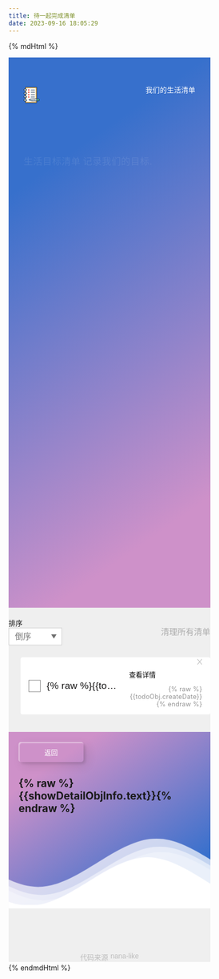 ```yaml
---
title: 待一起完成清单
date: 2023-09-16 18:05:29
---
```


{% mdHtml %}
<style>
    @import url(https://fonts.googleapis.com/css2?family=Muli:wght@600;800&display=swap);

    .header {
        max-width: 720px;
        margin: 0 auto;
        padding: 20px 0 55px;
        color: #fff;
        display: flex;
        -moz-align-items: center;
        -ms-align-items: center;
        align-items: center;
        -moz-justify-content: space-between;
        -ms-justify-content: space-between;
        justify-content: space-between;
        -ms-flex-pack: space-between
    }

    .header__date {
        letter-spacing: .02rem;
        font-size: 1.2rem
    }

    .title {
        max-width: 720px;
        margin: 0 auto;
        letter-spacing: .03rem;
        color: #fff
    }

    .title__text {
        cursor: default;
        font-size: 1.6rem;
        display: flex;
        -moz-align-items: center;
        -ms-align-items: center;
        align-items: center;
        flex-wrap: wrap;
        text-overflow: ellipsis
    }

    .title .wrap, .title__text {
        overflow: hidden;
        white-space: nowrap
    }

    .title .wrap {
        position: relative
    }

    .title__message {
        margin-right: .4rem;
        -ms-flex-shrink: 0;
        flex-shrink: 0
    }

    .title__message, .title__name {
        display: block;
        min-height: 2.7rem
    }

    .title__name {
        background: 0;
        border: 0;
        outline: 0;
        color: inherit;
        font-size: inherit;
        min-width: 1rem;
        overflow: hidden;
        -ms-flex-shrink: 1;
        flex-shrink: 1
    }

    .title__name br {
        display: none
    }

    .title__name:hover {
        text-decoration: underline;
        cursor: text
    }

    .title__name:focus {
        opacity: .8;
        background: hsla(0, 0%, 100%, .15);
        text-decoration: underline
    }

    .title__task {
        margin-top: 3.5rem;
        margin-bottom: 5rem;
        font-weight: 700
    }

    .title__task-top {
        display: block;
        font-size: 2.6rem
    }

    .title__task-count {
        display: block;
        font-size: 5.4rem
    }

    .title__task-total {
        font-size: 50%
    }

    .title__task-bottom {
        display: block;
        font-size: 2.8rem;
        line-height: 50%
    }

    .title__text {
        -webkit-animation-delay: 0;
        -webkit-animation-duration: .5s;
        -webkit-animation-name: fadeShow;
        -webkit-animation-fill-mode: both;
        -moz-animation-delay: 0;
        -moz-animation-duration: .5s;
        -moz-animation-name: fadeShow;
        -moz-animation-fill-mode: both;
        -o-animation-delay: 0;
        -o-animation-duration: .5s;
        -o-animation-name: fadeShow;
        -o-animation-fill-mode: both;
        animation-delay: 0;
        animation-duration: .5s;
        animation-name: fadeShow;
        animation-fill-mode: both;
        -webkit-animation-iteration-count: 1;
        animation-iteration-count: 1
    }

    .title__task-top {
        -webkit-animation-delay: .4s;
        -webkit-animation-duration: .6s;
        -webkit-animation-name: fadeShow;
        -webkit-animation-fill-mode: both;
        -moz-animation-delay: .4s;
        -moz-animation-duration: .6s;
        -moz-animation-name: fadeShow;
        -moz-animation-fill-mode: both;
        -o-animation-delay: .4s;
        -o-animation-duration: .6s;
        -o-animation-name: fadeShow;
        -o-animation-fill-mode: both;
        animation-delay: .4s;
        animation-duration: .6s;
        animation-name: fadeShow;
        animation-fill-mode: both;
        -webkit-animation-iteration-count: 1;
        animation-iteration-count: 1
    }

    .title__task-count {
        -webkit-animation-delay: .55s;
        -webkit-animation-duration: .6s;
        -webkit-animation-name: fadeShow;
        -webkit-animation-fill-mode: both;
        -moz-animation-delay: .55s;
        -moz-animation-duration: .6s;
        -moz-animation-name: fadeShow;
        -moz-animation-fill-mode: both;
        -o-animation-delay: .55s;
        -o-animation-duration: .6s;
        -o-animation-name: fadeShow;
        -o-animation-fill-mode: both;
        animation-delay: .55s;
        animation-duration: .6s;
        animation-name: fadeShow;
        animation-fill-mode: both;
        -webkit-animation-iteration-count: 1;
        animation-iteration-count: 1
    }

    .title__task-bottom {
        -webkit-animation-delay: .7s;
        -webkit-animation-duration: .6s;
        -webkit-animation-name: fadeShow;
        -webkit-animation-fill-mode: both;
        -moz-animation-delay: .7s;
        -moz-animation-duration: .6s;
        -moz-animation-name: fadeShow;
        -moz-animation-fill-mode: both;
        -o-animation-delay: .7s;
        -o-animation-duration: .6s;
        -o-animation-name: fadeShow;
        -o-animation-fill-mode: both;
        animation-delay: .7s;
        animation-duration: .6s;
        animation-name: fadeShow;
        animation-fill-mode: both;
        -webkit-animation-iteration-count: 1;
        animation-iteration-count: 1
    }

    .add {
        position: relative;
        max-width: 720px;
        margin: 0 auto
    }

    .add .main-input {
        -webkit-animation-delay: .9s;
        -webkit-animation-duration: .8s;
        -webkit-animation-name: fadeShow;
        -webkit-animation-fill-mode: both;
        -moz-animation-delay: .9s;
        -moz-animation-duration: .8s;
        -moz-animation-name: fadeShow;
        -moz-animation-fill-mode: both;
        -o-animation-delay: .9s;
        -o-animation-duration: .8s;
        -o-animation-name: fadeShow;
        -o-animation-fill-mode: both;
        animation-delay: .9s;
        animation-duration: .8s;
        animation-name: fadeShow;
        animation-fill-mode: both;
        -webkit-animation-iteration-count: 1;
        animation-iteration-count: 1
    }

    .controller {
        padding-top: 20px;
        max-width: 720px;
        margin: 0 auto;
        display: flex;
        -moz-align-items: center;
        -ms-align-items: center;
        align-items: center;
        -moz-justify-content: space-between;
        -ms-justify-content: space-between;
        justify-content: space-between;
        -ms-flex-pack: space-between
    }

    .controller .clear {
        letter-spacing: .014rem;
        font-size: 1.4rem;
        color: #ababab;
        transition: color .2s
    }

    .controller .clear:hover {
        color: #8e8e8e
    }

    .selectbox {
        display: block;
        width: 9.2rem;
        height: 3rem;
        padding: .5rem 1rem;
        font-size: 1.4rem;
        color: #747474;
        border: 1px solid #cbcbcb;
        background-color: #fff;
        -webkit-appearance: none;
        -moz-appearance: none;
        border-radius: 0;
        outline: 0;
        background-position: right .8rem top 55%;
        background-size: 1.15rem 1.15rem;
        background-image: url('data:image/svg+xml;utf8,<svg xmlns="http://www.w3.org/2000/svg" viewBox="0 0 11 9"><path d="M5.61 8l-4.5-7h9l-4.5 7z" fill="%23717171"/></svg>');
        background-repeat: no-repeat;
        cursor: pointer;
        transition: border .2s
    }

    .selectbox:hover {
        border-color: #a9a9a9
    }

    .list {
        position: relative;
        max-width: 720px;
        margin: 2.1rem auto 0
    }

    .list:after {
        opacity: 0;
        display: block;
        text-align: center;
        font-size: 2.2rem;
        color: #c4c4c4;
        letter-spacing: .4rem;
        content: "ଘ(੭˘꒳˘)੭✧";
        transition: opacity 0s
    }

    .list__item {
        position: relative;
        width: 100%;
        padding: 0 1.4rem 0 4.5rem;
        background-color: #fff;
        border-radius: 4px;
        display: flex;
        -moz-align-items: center;
        -ms-align-items: center;
        align-items: center
    }

    .list__item:not(:first-child) {
        margin-top: 1.2rem
    }

    .list input {
        position: absolute;
        overflow: hidden;
        clip: rect(0 0 0 0);
        width: 1px;
        height: 1px;
        margin: -1px
    }

    .list input:checked + label .icon-check:before {
        height: .74rem
    }

    .list input:checked + label:after {
        opacity: 1
    }

    .list input:checked + label .list__text {
        color: #bababa;
        text-decoration: line-through
    }

    .list__label {
        padding: 1.6rem 0;
        font-size: 1.65rem;
        line-height: 1.24;
        letter-spacing: .017rem;
        color: #141313;
        min-width: 0;
        flex-basis: 100%;
        cursor: pointer
    }

    .list__label:before {
        display: inline-block;
        border: 1px solid #818181;
        background-color: #fff;
        cursor: pointer
    }

    .list__label:after, .list__label:before {
        position: absolute;
        top: 50%;
        left: 1.4rem;
        transform: translateY(-50%);
        width: 2rem;
        height: 2rem;
        content: ""
    }

    .list__label:after {
        opacity: 0;
        display: block;
        background-size: 1.4rem 1.4rem;
        background-position: 50% 50%;
        background-repeat: no-repeat;
        background-image: url('data:image/svg+xml;utf8,<svg version="1.1" id="Layer_1" xmlns="http://www.w3.org/2000/svg" x="0" y="0" viewBox="0 0 13 10" xml:space="preserve"><g id="Group_21" transform="translate(-47.584 -537.01)"><path id="Line_6" class="st0" d="M49.19 541.18l3.66 4.29" fill="none" stroke="%23363636" stroke-width="1.3" stroke-linecap="round" stroke-linejoin="round"/><path id="Line_7" class="st0" d="M59.19 538.18l-6.34 7.29" fill="none" stroke="%23363636" stroke-width="1.3" stroke-linecap="round" stroke-linejoin="round"/></g></svg>');
        transition: opacity .15s
    }

    .list__text {
        position: relative;
        width: 100%;
        text-overflow: ellipsis;
        overflow: hidden;
        white-space: nowrap;
        transition: color .15s
    }

    .list__right {
        margin-left: 1.3rem;
        text-align: right
    }

    .list__delete {
        position: relative;
        width: 1rem;
        height: 1rem;
        padding: .4rem;
        padding-right: 0;
        box-sizing: content-box;
        margin-left: auto;
        margin-bottom: .3rem
    }

    .list__delete:after, .list__delete:before {
        top: .2rem;
        right: .4rem;
        position: absolute;
        display: block;
        content: "";
        width: .1rem;
        height: 1.2rem;
        background-color: #b8b8b8;
        transition: background-color .15s
    }

    .list__delete:before {
        transform: rotate(-40deg)
    }

    .list__delete:after {
        transform: rotate(40deg)
    }

    .list__delete:hover:after, .list__delete:hover:before {
        background-color: #343434
    }

    .list__date {
        font-size: 1.1rem;
        color: #939393;
        letter-spacing: .02rem
    }

    .list.list--empty:after {
        opacity: 1;
        margin: 11rem 0 12rem;
        -webkit-animation: emptyAnimation 1s 1s;
        animation: emptyAnimation 1s 1s;
        transition: opacity 1s .3s
    }

    @-webkit-keyframes emptyAnimation {
        to {
            transform: translateZ(0) rotateY(1turn)
        }
    }

    @keyframes emptyAnimation {
        to {
            transform: translateZ(0) rotateY(1turn)
        }
    }

    .list-enter {
        opacity: 0;
        transform: translateX(-30px)
    }

    .list-enter-active, .list-leave-active {
        transition: transform .5s, opacity .5s
    }

    .list-leave-to {
        opacity: 0;
        transform: translateX(30px)
    }

    .footer {
        display: flex;
        -moz-justify-content: center;
        -ms-justify-content: center;
        justify-content: center;
        -ms-flex-pack: center;
        margin-top: 8rem;
        margin-bottom: 3px;
        font-size: 1.2rem;
        color: #bdbdbd
    }

    .footer__link {
        margin-left: .42rem
    }

    .footer__link:hover {
        color: #a7a7a7;
        text-decoration: underline
    }

    .hello {
        max-width: 720px;
        margin: 0 auto;
        letter-spacing: .03rem;
        color: #fff
    }

    .hello label {
        display: none
    }

    .hello__guide {
        padding-top: 2.4rem;
        margin-bottom: 6rem;
        font-size: 1.6rem;
        line-height: 1.75;
        letter-spacing: .03rem
    }

    .hello__guide-text {
        display: block
    }

    .hello__ask {
        font-size: 2.8rem;
        font-weight: 700;
        margin-bottom: 4rem
    }

    .hello__guide-text:first-child {
        -webkit-animation-delay: .2s;
        -webkit-animation-duration: .45s;
        -webkit-animation-name: fadeShow;
        -webkit-animation-fill-mode: both;
        -moz-animation-delay: .2s;
        -moz-animation-duration: .45s;
        -moz-animation-name: fadeShow;
        -moz-animation-fill-mode: both;
        -o-animation-delay: .2s;
        -o-animation-duration: .45s;
        -o-animation-name: fadeShow;
        -o-animation-fill-mode: both;
        animation-delay: .2s;
        animation-duration: .45s;
        animation-name: fadeShow;
        animation-fill-mode: both;
        -webkit-animation-iteration-count: 1;
        animation-iteration-count: 1
    }

    .hello__guide-text:nth-child(2) {
        -webkit-animation-delay: .4s;
        -webkit-animation-duration: .45s;
        -webkit-animation-name: fadeShow;
        -webkit-animation-fill-mode: both;
        -moz-animation-delay: .4s;
        -moz-animation-duration: .45s;
        -moz-animation-name: fadeShow;
        -moz-animation-fill-mode: both;
        -o-animation-delay: .4s;
        -o-animation-duration: .45s;
        -o-animation-name: fadeShow;
        -o-animation-fill-mode: both;
        animation-delay: .4s;
        animation-duration: .45s;
        animation-name: fadeShow;
        animation-fill-mode: both;
        -webkit-animation-iteration-count: 1;
        animation-iteration-count: 1
    }

    .hello__ask {
        -webkit-animation-delay: .9s;
        -webkit-animation-duration: .75s;
        -webkit-animation-name: fadeShow;
        -webkit-animation-fill-mode: both;
        -moz-animation-delay: .9s;
        -moz-animation-duration: .75s;
        -moz-animation-name: fadeShow;
        -moz-animation-fill-mode: both;
        -o-animation-delay: .9s;
        -o-animation-duration: .75s;
        -o-animation-name: fadeShow;
        -o-animation-fill-mode: both;
        animation-delay: .9s;
        animation-duration: .75s;
        animation-name: fadeShow;
        animation-fill-mode: both;
        -webkit-animation-iteration-count: 1;
        animation-iteration-count: 1
    }

    .hello .main-input {
        -webkit-animation-delay: 1.1s;
        -webkit-animation-duration: .85s;
        -webkit-animation-name: fadeShow;
        -webkit-animation-fill-mode: both;
        -moz-animation-delay: 1.1s;
        -moz-animation-duration: .85s;
        -moz-animation-name: fadeShow;
        -moz-animation-fill-mode: both;
        -o-animation-delay: 1.1s;
        -o-animation-duration: .85s;
        -o-animation-name: fadeShow;
        -o-animation-fill-mode: both;
        animation-delay: 1.1s;
        animation-duration: .85s;
        animation-name: fadeShow;
        animation-fill-mode: both;
        -webkit-animation-iteration-count: 1;
        animation-iteration-count: 1
    }

    .modal__dim {
        display: flex;
        -moz-justify-content: center;
        -ms-justify-content: center;
        justify-content: center;
        -ms-flex-pack: center;
        -moz-align-items: center;
        -ms-align-items: center;
        align-items: center;
        position: fixed;
        z-index: 999;
        top: 0;
        left: 0;
        width: 100%;
        height: 100%;
        background-color: rgba(0, 0, 0, .4)
    }

    .modal__content {
        min-width: 34rem;
        margin: 0 auto;
        padding: 3rem;
        background-color: #fff;
        border-radius: 2px;
        box-shadow: 0 10px 30px -4px rgba(10, 10, 10, .2);
        transition: all .3s ease
    }

    .modal__text {
        text-align: center;
        font-size: 1.4rem;
        color: #4a4a4a
    }

    .modal__text:before {
        display: block;
        margin: 0 auto;
        text-align: center;
        line-height: 5rem;
        font-size: 2.2rem;
        font-weight: 700;
        content: "Oops !"
    }

    .modal__close {
        text-align: center;
        margin: 2.5rem auto 0;
        padding: .4rem 1rem;
        border: 1px solid #b1b1b1;
        border-radius: .2rem;
        font-size: 1.2rem;
        color: #555
    }

    .modal__close:hover {
        color: #323232;
        border-color: #4a4a4a
    }

    .modal-enter {
        opacity: 0
    }

    .modal-enter .modal__content {
        transform: translateY(30px);
        transition: transform .6s
    }

    .modal-enter-active {
        transition: opacity .3s
    }

    .modal-leave-active {
        transition: opacity .3s .05s
    }

    .modal-leave-to {
        opacity: 0
    }

    .modal-leave-to .modal__content {
        transform: translateY(30px);
        transition: transform .6s
    }

    .main-input {
        position: relative
    }

    .main-input input {
        display: block;
        width: 100%;
        font-size: 1.5rem;
        box-sizing: border-box;
        padding: 0 4.2rem 0 2.5rem;
        height: 5.2rem;
        border-radius: 30px;
        background-color: hsla(0, 0%, 100%, .48);
        box-shadow: 0 15px 45px 0 rgba(0, 0, 0, .27);
        border: 0;
        outline: 0;
        transition: background-color .3s;
        cursor: text
    }

    .main-input input::-webkit-input-placeholder {
        letter-spacing: .04rem;
        font-family: Muli, sans-serif;
        color: hsla(0, 0%, 100%, .8)
    }

    .main-input input:-moz-placeholder, .main-input input::-moz-placeholder {
        letter-spacing: .04rem;
        font-family: Muli, sans-serif;
        color: hsla(0, 0%, 100%, .8)
    }

    .main-input input:-ms-input-placeholder {
        letter-spacing: .04rem;
        font-family: Muli, sans-serif;
        color: hsla(0, 0%, 100%, .8)
    }

    .main-input input:focus {
        background-color: hsla(0, 0%, 100%, .64)
    }

    .main-input input:focus + button {
        background-image: url('data:image/svg+xml;utf8,<svg version="1.1" id="Layer_1" xmlns="http://www.w3.org/2000/svg" x="0" y="0" viewBox="0 0 18 18" xml:space="preserve"><g id="Group_11" transform="translate(-308.8 -357.51)"><path id="Line_1" class="st0" d="M323.8 366.01h-12.5" fill="none" stroke="%23333333" stroke-width="1.6" stroke-linecap="round" stroke-linejoin="round"/><path id="Line_2" class="st0" d="M318.8 361.01l5 5" fill="none" stroke="%23333333" stroke-width="1.6" stroke-linecap="round" stroke-linejoin="round"/><path id="Line_3" class="st0" d="M318.8 371.01l5-5" fill="none" stroke="%23333333" stroke-width="1.6" stroke-linecap="round" stroke-linejoin="round"/></g></svg>')
    }

    .main-input button {
        position: absolute;
        top: 50%;
        right: 1.2rem;
        transform: translateY(-50%);
        width: 3.3rem;
        height: 3.3rem;
        background-color: #fafafa;
        border-radius: 50%;
        background-size: 1.62rem 1.62rem;
        background-position: 50% 50%;
        background-repeat: no-repeat;
        background-image: url('data:image/svg+xml;utf8,<svg version="1.1" id="Layer_1" xmlns="http://www.w3.org/2000/svg" x="0" y="0" viewBox="0 0 18 18" xml:space="preserve"><g id="Group_11" transform="translate(-308.8 -357.51)"><path id="Line_1" class="st0" d="M323.8 366.01h-12.5" fill="none" stroke="%23717171" stroke-width="1.6" stroke-linecap="round" stroke-linejoin="round"/><path id="Line_2" class="st0" d="M318.8 361.01l5 5" fill="none" stroke="%23717171" stroke-width="1.6" stroke-linecap="round" stroke-linejoin="round"/><path id="Line_3" class="st0" d="M318.8 371.01l5-5" fill="none" stroke="%23717171" stroke-width="1.6" stroke-linecap="round" stroke-linejoin="round"/></g></svg>')
    }

    .main-input button:hover {
        background-image: url('data:image/svg+xml;utf8,<svg version="1.1" id="Layer_1" xmlns="http://www.w3.org/2000/svg" x="0" y="0" viewBox="0 0 18 18" xml:space="preserve"><g id="Group_11" transform="translate(-308.8 -357.51)"><path id="Line_1" class="st0" d="M323.8 366.01h-12.5" fill="none" stroke="%23333333" stroke-width="1.6" stroke-linecap="round" stroke-linejoin="round"/><path id="Line_2" class="st0" d="M318.8 361.01l5 5" fill="none" stroke="%23333333" stroke-width="1.6" stroke-linecap="round" stroke-linejoin="round"/><path id="Line_3" class="st0" d="M318.8 371.01l5-5" fill="none" stroke="%23333333" stroke-width="1.6" stroke-linecap="round" stroke-linejoin="round"/></g></svg>')
    }

    @-webkit-keyframes fadeShow {
        0% {
            opacity: 0;
            transform: translate3d(0, 10px, 0)
        }
        to {
            opacity: 1;
            transform: translateZ(0)
        }
    }

    @keyframes fadeShow {
        0% {
            opacity: 0;
            transform: translate3d(0, 10px, 0)
        }
        to {
            opacity: 1;
            transform: translateZ(0)
        }
    }

    @-webkit-keyframes randomBackground {
        0% {
            background-position: 0 50%
        }
        50% {
            background-position: 100% 50%
        }
        to {
            background-position: 0 50%
        }
    }

    @keyframes randomBackground {
        0% {
            background-position: 0 50%
        }
        50% {
            background-position: 100% 50%
        }
        to {
            background-position: 0 50%
        }
    }

    *, :after, :before {
        box-sizing: border-box
    }


    [tabindex="-1"]:focus {
        outline: 0 !important
    }

    dl, li, ol, ul {
        list-style: none
    }

    a:active, a:hover, a:link, a:visited {
        text-decoration: none;
        color: inherit
    }

    a:active, a:focus, a:hover {
        outline: 0
    }

    a:focus {
        opacity: 1
    }

    a, button {
        font-family: inherit
    }

    button {
        display: block;
        margin: 0;
        padding: 0;
        border: 0;
        -webkit-appearance: none;
        border-radius: 0;
        -webkit-border-radius: 0;
        background: none;
        cursor: pointer;
        font-family: Muli, sans-serif
    }

    button:focus {
        outline: 0
    }

    i {
        font-style: normal
    }

    [role=button], a, area, button, input:not([type=range]), label, select, summary, textarea {
        touch-action: manipulation;
        font-family: Muli, Apple SD Gothic Neo, Malgun Gothic, sans-serif
    }

    @media screen and (min-width: 540px) {
        html {
            font-size: 73%
        }
    }


    .top {
        width: 100%;
        min-height: 43.6rem;
        padding: 0 30px 4.5rem;
        background-image: linear-gradient(145deg, #3770cc 20%, #ce91c9 84%)
    }


    @import url(//fonts.googleapis.com/css?family=Lato:300:400);


    .headerShowDetail {
        position: relative;
        text-align: center;
        background-image: linear-gradient(145deg, #ce91c9 20%, #3770cc 84%)
    }

    .inner-header {
        width: 100%;
        margin: 0;
        padding: 0;
    }

    .flex {
        padding: 20px;
        align-items: center;
        text-align: left;
    }

    .waves {
        position: relative;
        width: 100%;
        height: 15vh;
        margin-bottom: -7px; /*Fix for safari gap*/
        min-height: 100px;
        max-height: 150px;
    }

    /* Animation */

    .parallax > use {
        animation: move-forever 25s cubic-bezier(.55, .5, .45, .5) infinite;
    }

    .parallax > use:nth-child(1) {
        animation-delay: -2s;
        animation-duration: 7s;
    }

    .parallax > use:nth-child(2) {
        animation-delay: -3s;
        animation-duration: 10s;
    }

    .parallax > use:nth-child(3) {
        animation-delay: -4s;
        animation-duration: 13s;
    }

    .parallax > use:nth-child(4) {
        animation-delay: -5s;
        animation-duration: 20s;
    }

    @keyframes move-forever {
        0% {
            transform: translate3d(-90px, 0, 0);
        }
        100% {
            transform: translate3d(85px, 0, 0);
        }
    }


    /* 9 */
    .btn-9 {
        border: none;
        transition: all 0.3s ease;
        overflow: hidden;
    }

    .btn-9:after {
        position: absolute;
        content: " ";
        z-index: -1;
        top: 0;
        left: 0;
        width: 100%;
        height: 100%;
        background-color: #1fd1f9;
        background-image: linear-gradient(315deg, #1fd1f9 0%, #b621fe 74%);
        transition: all 0.3s ease;
    }

    .btn-9:hover {
        background: transparent;
        box-shadow: 4px 4px 6px 0 rgba(255, 255, 255, .5),
        -4px -4px 6px 0 rgba(116, 125, 136, .2),
        inset -4px -4px 6px 0 rgba(255, 255, 255, .5),
        inset 4px 4px 6px 0 rgba(116, 125, 136, .3);
        color: #fff;
    }

    .btn-9:hover:after {
        -webkit-transform: scale(2) rotate(180deg);
        transform: scale(2) rotate(180deg);
        box-shadow: 4px 4px 6px 0 rgba(255, 255, 255, .5),
        -4px -4px 6px 0 rgba(116, 125, 136, .2),
        inset -4px -4px 6px 0 rgba(255, 255, 255, .5),
        inset 4px 4px 6px 0 rgba(116, 125, 136, .3);
    }

    .custom-btn {
        width: 130px;
        height: 40px;
        color: #fff;
        border-radius: 5px;
        padding: 10px 25px;
        font-family: 'Lato', sans-serif;
        font-weight: 500;
        background: transparent;
        cursor: pointer;
        transition: all 0.3s ease;
        position: relative;
        display: inline-block;
        box-shadow: inset 2px 2px 2px 0px rgba(255, 255, 255, .5),
        7px 7px 20px 0px rgba(0, 0, 0, .1),
        4px 4px 5px 0px rgba(0, 0, 0, .1);
        outline: none;
    }
</style>
<script src="https://gosspublic.alicdn.com/aliyun-oss-sdk-6.18.0.min.js"></script>
<script src="https://unpkg.com/vue@3/dist/vue.global.js"></script>
<script disable-devtool-auto src='https://cdn.jsdelivr.net/npm/disable-devtool'></script>
<script src="https://cdnjs.cloudflare.com/ajax/libs/crypto-js/4.1.1/crypto-js.min.js"></script>
<script src="https://cdn.bootcss.com/blueimp-md5/2.12.0/js/md5.min.js"></script>
<div id="app">
    <div class="top">
        <header class="header">
            <h1 class="logo">
                <svg t="1694946151094" class="icon" viewBox="0 0 1024 1024" version="1.1"
                     xmlns="http://www.w3.org/2000/svg" p-id="1528" width="32" height="32">
                    <path d="M112 16h728v990.4H112z" fill="#FDBF5E" p-id="1529"></path>
                    <path d="M840 1024H112c-9.601 0-16.001-6.4-16.001-16V16c0-9.6 6.4-16 16-16H840c9.601 0 16.001 6.4 16.001 16v992.001c-0.002 7.999-8 15.999-16 15.999z m-712-32h696.001V32h-696v960z"
                          fill="#193651" p-id="1530"></path>
                    <path d="M174.896 81.104h600v862.399h-600z" fill="#FFFFFF" p-id="1531"></path>
                    <path d="M164.8 134.4H59.2c-24 0-43.2 19.2-43.2 43.2s19.2 43.199 43.2 43.199h104a43.02 43.02 0 0 0 43.198-43.2c1.6-23.998-17.599-43.198-41.598-43.198z"
                          fill="#FFFFFF" p-id="1532"></path>
                    <path d="M164.8 236.8H59.2C25.6 236.8 0 209.6 0 177.6s27.2-59.2 59.2-59.2h104c33.6 0 59.2 27.2 59.2 59.2s-25.6 59.2-57.6 59.2zM59.2 150.4c-16.001 0-27.2 12.8-27.2 27.2 0 16 12.8 27.2 27.2 27.2h104c16 0 27.2-12.8 27.2-27.2 0-16.001-12.8-27.2-27.2-27.2h-104z"
                          fill="#193651" p-id="1533"></path>
                    <path d="M164.8 356.8H59.2A43.02 43.02 0 0 0 16 400a43.02 43.02 0 0 0 43.2 43.198h104A43.02 43.02 0 0 0 206.397 400c1.6-24-17.599-43.199-41.598-43.199z"
                          fill="#FFFFFF" p-id="1534"></path>
                    <path d="M164.8 460.8H59.2C27.2 460.8 0 433.6 0 400s27.2-59.2 59.2-59.2h104c33.6 0 59.2 27.2 59.2 59.2s-25.6 60.8-57.6 60.8z m-105.6-88c-16.001 0-27.2 12.8-27.2 27.201 0 16.001 12.8 27.2 27.2 27.2h104c16 0 27.2-12.8 27.2-27.2 0-16-12.8-27.2-27.2-27.2h-104z"
                          fill="#193651" p-id="1535"></path>
                    <path d="M164.8 579.2H59.2c-24 0-43.2 20.8-43.2 44.799a43.02 43.02 0 0 0 43.2 43.199h104a43.02 43.02 0 0 0 43.198-43.2C207.998 600 188.8 579.2 164.8 579.2z"
                          fill="#FFFFFF" p-id="1536"></path>
                    <path d="M164.8 683.2H59.2C27.2 683.2 0 656 0 624c0-32 27.2-59.2 59.2-59.2h104c33.6 0 59.2 27.2 59.2 59.2 0 32.002-25.6 59.202-57.6 59.202z m-105.6-88C44.8 595.2 32 608 32 624s12.8 27.201 27.2 27.201h104c16 0 27.2-12.8 27.2-27.2 0-16-12.8-27.2-27.2-27.2h-104v-1.6z"
                          fill="#193651" p-id="1537"></path>
                    <path d="M164.8 803.2H59.2A43.02 43.02 0 0 0 16 846.397a43.02 43.02 0 0 0 43.2 43.2h104a43.02 43.02 0 0 0 43.198-43.2c1.6-24-17.599-43.199-41.598-43.199z"
                          fill="#FFFFFF" p-id="1538"></path>
                    <path d="M164.8 905.6H59.2C27.2 905.6 0 880 0 846.4s27.2-59.2 59.2-59.2h104c33.6 0 59.2 27.2 59.2 59.2s-25.6 59.2-57.6 59.2zM59.2 819.2C43.199 819.2 32 832 32 846.4c0 16.001 12.8 27.2 27.2 27.2h104c16 0 27.2-12.8 27.2-27.2 0-16-12.8-27.2-27.2-27.2h-104z"
                          fill="#193651" p-id="1539"></path>
                    <path d="M942.4 758.4h-104v131.2h104c36.798 0 65.6-28.801 65.6-65.6 0-35.201-28.8-65.6-65.6-65.6z"
                          fill="#4FBF9F" p-id="1540"></path>
                    <path d="M942.4 905.6h-104c-9.601 0-16.001-6.4-16.001-16V758.4c0-9.601 6.4-16.001 16-16.001h104c44.8 0 81.601 36.799 81.601 81.6S987.199 905.6 942.4 905.6z m-88-32h88.001c27.2 0 49.6-22.4 49.6-49.599 0-27.2-22.401-49.598-49.6-49.598h-88V873.6z"
                          fill="#193651" p-id="1541"></path>
                    <path d="M838.4 758.4H596.8c-83.198 0-163.199 22.4-233.6 65.6 70.4 43.198 152 65.6 233.6 65.6h241.6V758.4z"
                          fill="#FFFFFF" p-id="1542"></path>
                    <path d="M838.4 905.6H596.8c-84.799 0-169.599-24-241.598-68.8-4.8-3.202-8-8.001-8-14.401s3.2-11.2 8-14.4c73.6-44.8 156.799-68.801 241.599-68.801H838.4c9.6 0 16 6.4 16 16v131.2c0 12.802-8 19.202-16 19.202zM395.2 824c62.4 32 131.2 49.598 201.599 49.598h225.6v-99.2H596.8C526.399 774.4 456 792 395.2 824z"
                          fill="#193651" p-id="1543"></path>
                    <path d="M361.6 840h-30.4c-9.6 0-16-6.4-16-16s6.4-16.001 16-16.001h30.4c9.6 0 16 6.4 16 16S371.2 840 361.6 840z m168-32h32v32h-32z m86.4 0h32v32h-32z m86.4 0h32v32h-32z"
                          fill="#193651" p-id="1544"></path>
                    <path d="M288 144h86.4v86.4H288z m0 152h86.4v86.4H288z m0 150.4h86.4v86.4H288z m0 150.4h86.4v86.4H288z"
                          fill="#F16051" p-id="1545"></path>
                    <path d="M715.2 204.8h-240c-9.601 0-16.001-6.4-16.001-16s6.4-16.002 16-16.002H713.6c9.601 0 16 6.4 16 16.001 1.6 8-6.401 16.001-14.4 16.001z m0 150.4h-240c-9.601 0-16.001-6.4-16.001-16.001s6.4-16.001 16-16.001H713.6c9.601 0 16 6.4 16 16 1.6 8.001-6.401 16.002-14.4 16.002z m0 150.399h-240c-9.601 0-16.001-6.4-16.001-16 0-9.602 6.4-16.002 16-16.002H713.6c9.601 0 16 6.4 16 16.001 1.6 9.601-6.401 16.001-14.4 16.001z m0 150.402h-240c-9.601 0-16.001-6.4-16.001-16.001s6.4-16.001 16-16.001H713.6c9.601 0 16 6.4 16 16 1.6 9.602-6.401 16.002-14.4 16.002z"
                          fill="#193651" p-id="1546"></path>
                </svg>
            </h1>
            <p class="header__date">我们的生活清单</p></header>
        <div>
            <div class="title"><p class="title__text"><span class="title__message">生活目标清单</span><span
                    contenteditable="true" class="title__name">记录我们的目标</span> . </p>
                <p class="title__task"><span class="title__task-top">共同记录我们想做得事情</span><span
                        class="title__task-count"><em class="title__task-left">{% raw %}{{getFinishObjList().length}}{% endraw %}</em><em
                        class="title__task-total"> / {% raw %}{{todoList.length}}{% endraw %}</em></span><span
                        class="title__task-bottom">小目标，努力达成中...</span><span
                        class="title__task-info"></span></p></div>
            <div class="add">
                <div class="main-input">
                    <input type="text" placeholder="输入目标" @keyup.enter.native="addTodoObj" class="add__input"
                           v-model="inputText">
                    <button class="add__buttonn" @click="addTodoObj"></button>
                </div>
            </div>
        </div>
    </div>
    <div style="background-color: #efefef;">
        <div v-if="!isShowDetail">
            <div class="controller">
                <div class="select"><label for="order" class="blind">排序</label>
                    <select name="order" id="order" class="selectbox" v-model="orderInfo">
                        <option value="date-asc">倒序</option>
                        <option value="date-desc">正序</option>
                    </select></div>
                <button class="clear" @click="cleanAll">清理所有清单</button>
            </div>
            <ul class="list">
                <li class="list__item" v-for="todoObj in todoList" :key="todoObj.id">
                    <input type="checkbox" :id="todoObj.id" v-model="todoObj.isFinish" @click="changeTodo(todoObj)">
                    <label :for="todoObj.id" class="list__label"><span
                            class="icon-check"></span>
                        <p class="list__text">{% raw %}{{todoObj.text}}{% endraw %}</p>
                    </label>
                    <div class="list__right">
                        <button class="list__delete" @click="deleteTodoObj(todoObj.id)">
                        </button>
                        <button @click="showDetail(todoObj)">
                            查看详情
                        </button>
                        <p class="list__date">{% raw %}{{todoObj.createDate}}{% endraw %}</p></div>
                </li>
            </ul>
        </div>
        <div v-if="isShowDetail">
            <div class="headerShowDetail">
                <!--Content before waves-->
                <div class="inner-header flex">
                    <div>
                        <button class="custom-btn btn-9" @click="isShowDetail=false">返回</button>
                    </div>
                    <div><h2>{% raw %}{{showDetailObjInfo.text}}{% endraw %}</h2></div>
                </div>
                <!--Waves Container-->
                <div>
                    <svg class="waves" xmlns="http://www.w3.org/2000/svg" xmlns:xlink="http://www.w3.org/1999/xlink"
                         viewBox="0 24 150 28" preserveAspectRatio="none" shape-rendering="auto">
                        <defs>
                            <path id="gentle-wave"
                                  d="M-160 44c30 0 58-18 88-18s 58 18 88 18 58-18 88-18 58 18 88 18 v44h-352z"/>
                        </defs>
                        <g class="parallax">
                            <use xlink:href="#gentle-wave" x="48" y="0" fill="rgba(255,255,255,0.7"/>
                            <use xlink:href="#gentle-wave" x="48" y="3" fill="rgba(255,255,255,0.5)"/>
                            <use xlink:href="#gentle-wave" x="48" y="5" fill="rgba(255,255,255,0.3)"/>
                            <use xlink:href="#gentle-wave" x="48" y="7" fill="#fff"/>
                        </g>
                    </svg>
                </div>
                <!--Waves end-->
            </div>
        </div>
        <footer class="footer"> 代码来源 <a href="https://github.com/nana-like/vue-mytodo" target="_blank" rel="noopener"
                                        class="footer__link"
                                        one-link-mark="yes">nana-like</a></footer>
    </div>
</div>
<script>
    const userKey = 'test'
    const userPassword = 'userPassword'
    const errorUrl='/'
    passwordCheck(userKey,userPassword,errorUrl);

    // js 加密https://www.jsjiami.com/
    // 字符串 加密https://www.jsjiami.com/
    /**
     *  disable-devtool-auto src='https://cdn.jsdelivr.net/npm/disable-devtool'
     *  src="https://cdnjs.cloudflare.com/ajax/libs/crypto-js/4.1.1/crypto-js.min.js"
     *  src="https://cdn.bootcss.com/blueimp-md5/2.12.0/js/md5.min.js"
     * @param userKey
     * @param userPassword
     * @param errorUrl
     */
    function passwordCheck(userKey,userPassword,errorUrl) {
        DisableDevtool({
            ondevtoolopen: (type) => {
                const info = 'devtool opened!; type =' + type;
                alert(info); // If you are worried about blocking the page, use console.warn(info); and open the console to view
            },
        })
        const userMd5Key = md5(userKey)

        // 加密实现
        function encrypt(plaintext, key) {
            const encrypted = CryptoJS.AES.encrypt(plaintext, key);
            return encrypted.toString();
        }

        // 解密实现
        function decrypt(ciphertext, key) {
            return CryptoJS.AES.decrypt(ciphertext, key).toString(CryptoJS.enc.Utf8);
        }


        function setCookie(cname, cvalue, exTime) {
            const d = new Date();
            d.setTime(d.getTime() + (exTime));
            const expires = "expires=" + d.toGMTString();
            document.cookie = cname + "=" + cvalue + "; " + expires;
        }

        function getCookie(cname) {
            const name = cname + "=";
            const ca = document.cookie.split(';');
            for (let i = 0; i < ca.length; i++) {
                const c = ca[i].trim();
                if (c.indexOf(name) == 0) return c.substring(name.length, c.length);
            }
            return "";
        }

        function password(passwordStr) {
            let count = 1;
            let input = prompt('请输入密码：', '');
            while (count < 3) {
                if (input + "" === passwordStr + "") {
                    const passwordEncrypt = encrypt(passwordStr, userMd5Key);
                    setCookie(userMd5Key, passwordEncrypt, 7 * 24 * 60 * 60 * 1000)
                    return
                }
                count += 1;
                input = prompt(`密码错误！你还有${4 - count}次机会请重新输入:`);
                if (input !== password && count >= 3) {
                    let waitTime = getCookie(userMd5Key+"_t") || 1;
                    if (waitTime){
                        waitTime = Number.parseInt(waitTime+"") * 2
                    }
                    setCookie(userMd5Key+"_t", waitTime, waitTime * 60 * 1000)
                    window.location.href = errorUrl
                    alert(`密码错误，请${waitTime}分钟后重试`)
                    return
                }
            }
        }
        if (getCookie(userMd5Key+"_t")){
            window.location.href = errorUrl
            alert(`请等待，不要试图破解`)
            return
        }
        const cookie = getCookie(userMd5Key);
        if (!cookie || decrypt(cookie, userMd5Key) !== userPassword) {
            password(userPassword)
        }
    }
</script>
<script>
    function getUuid() {
        if (typeof crypto === 'object') {
            if (typeof crypto.randomUUID === 'function') {
                return crypto.randomUUID();
            }
            if (typeof crypto.getRandomValues === 'function' && typeof Uint8Array === 'function') {
                const callback = (c) => {
                    const num = Number(c);
                    return (num ^ (crypto.getRandomValues(new Uint8Array(1))[0] & (15 >> (num / 4)))).toString(16);
                };
                return ([1e7] + -1e3 + -4e3 + -8e3 + -1e11).replace(/[018]/g, callback);
            }
        }
        let timestamp = new Date().getTime();
        let perforNow = (typeof performance !== 'undefined' && performance.now && performance.now() * 1000) || 0;
        return 'xxxxxxxx-xxxx-4xxx-yxxx-xxxxxxxxxxxx'.replace(/[xy]/g, (c) => {
            let random = Math.random() * 16;
            if (timestamp > 0) {
                random = (timestamp + random) % 16 | 0;
                timestamp = Math.floor(timestamp / 16);
            } else {
                random = (perforNow + random) % 16 | 0;
                perforNow = Math.floor(perforNow / 16);
            }
            return (c === 'x' ? random : (random & 0x3) | 0x8).toString(16);
        });
    }

    console.log('初始化阿里存储')
    var decoder = new TextDecoder('utf8');
    const client = new OSS({
        region: 'oss-cn-beijing',
        accessKeyId: 'LTAI5tNssQun7VUWmmVzqFMG',
        accessKeySecret: 'WRdZfC58QFpOpkcDHln0n3P8ERVxLk',
        bucket: 'jsonyjl'
    });
    const headers = {
        // 指定Object的存储类型。
        'x-oss-storage-class': 'Standard',
        // 指定Object的访问权限。
        'x-oss-object-acl': 'private',
        // 通过文件URL访问文件时，指定以附件形式下载文件，下载后的文件名称定义为example.jpg。
        // 'Content-Disposition': 'attachment; filename="example.jpg"'
        // 设置Object的标签，可同时设置多个标签。
        'x-oss-tagging': 'Tag1=1&Tag2=2',
        // 指定PutObject操作时是否覆盖同名目标Object。此处设置为true，表示禁止覆盖同名Object。
        'x-oss-forbid-overwrite': 'true',
    };

    async function putJsonStr(fileName, str) {
        try {
            await client.put(fileName, new OSS.Buffer.from(str));
            return true;
        } catch (e) {
            return false;
        }
    }

    async function getJsonStr(fileName) {
        try {
            const result = await client.get(fileName);
            return decoder.decode(result.content)
        } catch (e) {
            throw new Error("获取失败")
        }
    }

    async function getJsonObj(fileName) {
        const jsonStr = await getJsonStr(fileName);
        return JSON.parse(jsonStr);
    }

    function getDateNowStr() {
        const date = new Date();
        return `${date.getFullYear()}/${date.getMonth() + 1}/${date.getDate()}`
    }

    console.log(getDateNowStr())

    const {createApp, ref, nextTick} = Vue
    const fileName = "live_todo.json";
    createApp({
        data() {
            return {
                todoList: [],
                orderInfo: ref('date-asc'),
                inputText: ref(''),
                isShowDetail: false,
                showDetailObjInfo: {}
            }
        },
        created() {
            getJsonObj(fileName).then(data => {
                this.todoList = data
            })
        },
        watch: {
            orderInfo() {
                this.changeOrder(this.orderInfo === 'date-asc')
            },
        },
        methods: {
            getFinishObjList() {
                return this.todoList.filter(todoObj => todoObj.isFinish);
            },
            showDetail(todoObj) {
                this.isShowDetail = true
                this.showDetailObjInfo = todoObj
            },
            deleteTodoObj(id) {
                this.todoList = this.todoList.filter(todoObj => todoObj.id !== id)
                putJsonStr(fileName, JSON.stringify(this.todoList))
            },
            changeOrder(isAsc) {
                if (isAsc) {
                    this.todoList = this.todoList.sort((v1, v2) => {
                        return v1.createDate.localeCompare(v2.ccreateDate)
                    })
                } else {
                    this.todoList = this.todoList.sort((v1, v2) => {
                        return !v1.createDate.localeCompare(v2.ccreateDate)
                    })
                }
            },
            changeTodo(todoObj) {
                nextTick(() => {
                    todoObj.isFinish = !todoObj.isFinish
                    putJsonStr(fileName, JSON.stringify(this.todoList))
                })
            },
            cleanAll() {
                this.todoList = [];
                putJsonStr(fileName, JSON.stringify(this.todoList))
            },
            addTodoObj() {
                if (!this.inputText) {
                    return
                }
                this.todoList.push({id: getUuid(), createDate: getDateNowStr(), text: this.inputText, isFinish: false})
                this.inputText = ''
                putJsonStr(fileName, JSON.stringify(this.todoList))
            },
        },
    }).mount('#app')
</script>
{% endmdHtml %}